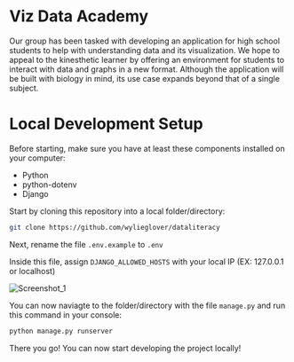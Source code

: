 # Viz Data Academy
Our group has been tasked with developing an application for high school students to help with understanding data and its visualization. We hope to appeal to the kinesthetic learner by offering an environment for students to interact with data and graphs in a new format. Although the application will be built with biology in mind, its use case expands beyond that of a single subject.

# Local Development Setup
Before starting, make sure you have at least these components installed on your computer:
- Python
- python-dotenv
- Django
 
Start by cloning this repository into a local folder/directory:
```sh
git clone https://github.com/wylieglover/dataliteracy
```
 
Next, rename the file ```.env.example```  to ```.env```

Inside this file, assign ```DJANGO_ALLOWED_HOSTS``` with your local IP (EX: 127.0.0.1 or localhost)

![Screenshot_1](https://github.com/wylieglover/dataliteracy/assets/70774631/e2893d53-0f98-406d-ad6c-1e9e6eb7486a)

You can now naviagte to the folder/directory with the file ```manage.py``` and run this command in your console:
```sh
python manage.py runserver
```

There you go! You can now start developing the project locally!

